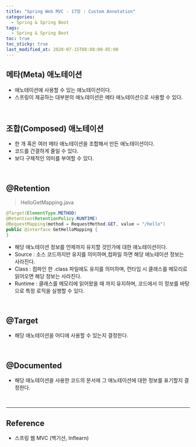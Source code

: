 ```yaml
---
title: "Spring Web MVC - 17장 : Custom Annotation"
categories:
  - Spring & Spring Boot
tags:
  - Spring & Spring Boot
toc: true
toc_sticky: true
last_modified_at: 2020-07-15T08:08:00-05:00
---
```


## 메타(Meta) 애노테이션

* 애노테이션에 사용할 수 있는 애노테이션이다.
* 스프링이 제공하는 대부분의 애노테이션은 메타 애노테이션으로 사용할 수 있다.

<br>

## 조합(Composed) 애노테이션

* 한 개 혹은 여러 메타 애노테이션을 조합해서 만든 애노테이션이다.
* 코드를 간결하게 줄일 수 있다.
* 보다 구체적인 의미를 부여할 수 있다.

<br>

## @Retention

> HelloGetMapping.java

```java
@Target(ElementType.METHOD)
@Retention(RetentionPolicy.RUNTIME)
@RequestMapping(method = RequestMethod.GET, value = "/hello")
public @interface GetHelloMapping {
}
```

* 해당 애노테이션 정보를 언제까지 유지할 것인가에 대한 애노테이션이다.
* Source : 소스 코드까지만 유지를 의미하며,컴파일 하면 해당 애노테이션 정보는 사라진다.
* Class : 컴파인 한 .class 파일에도 유지를 의미하며, 런타임 시 클래스를 메모리로 읽어오면 해당 정보는 사라진다.
* Runtime : 클래스를 메모리에 읽어왔을 때 까지 유지하며, 코드에서 이 정보를 바탕으로 특정 로직을 실행할 수 있다.

<br>

## @Target

* 해당 애노테이션을 어디에 사용할 수 있는지 결정한다.

<br>

## @Documented

* 해당 애노테이션을 사용한 코드의 문서에 그 애노테이션에 대한 정보를 표기할지 결정한다.

<br>

---

## Reference

*	스프링 웹 MVC (백기선, Inflearn)
